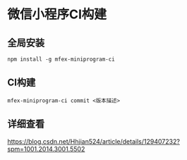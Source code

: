 # 微信小程序CI构建

## 全局安装
```
npm install -g mfex-miniprogram-ci
```
## CI构建
```
mfex-miniprogram-ci commit <版本描述>
```
## 详细查看 

https://blog.csdn.net/Hhjian524/article/details/129407232?spm=1001.2014.3001.5502